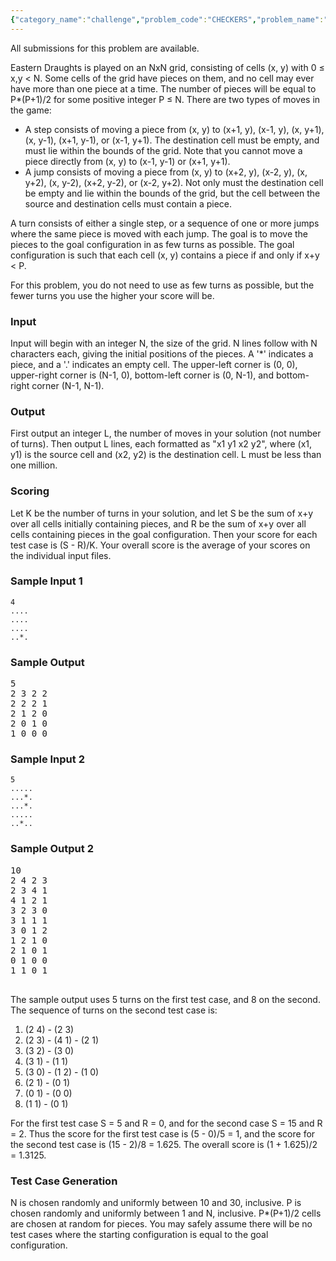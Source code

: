```yaml
---
{"category_name":"challenge","problem_code":"CHECKERS","problem_name":"Eastern Draughts","languages_supported":{"0":"C","1":"CPP14","2":"JAVA","3":"PYTH","4":"PYTH 3.5","5":"CS2","6":"PAS fpc","7":"PAS gpc","8":"RUBY","9":"PHP","10":"GO","11":"NODEJS","12":"HASK","13":"SCALA","14":"D","15":"PERL","16":"FORT","17":"WSPC","18":"ADA","19":"CAML","20":"ICK","21":"BF","22":"ASM","23":"CLPS","24":"PRLG","25":"ICON","26":"SCM qobi","27":"PIKE","28":"ST","29":"NICE","30":"LUA","31":"BASH","32":"NEM","33":"LISP sbcl","34":"LISP clisp","35":"SCM guile","36":"JS","37":"ERL","38":"TCL","39":"PERL6","40":"TEXT","41":"CLOJ","42":"FS"},"max_timelimit":"0.1 - 0.167023","source_sizelimit":50000,"problem_author":"pieguy","problem_tester":null,"date_added":"7-06-2012","tags":{"0":"aug12","1":"challenge","2":"graph","3":"pieguy"},"editorial_url":"http://discuss.codechef.com/problems/CHECKERS","time":{"view_start_date":1344676276,"submit_start_date":1344676276,"visible_start_date":1342982428,"end_date":1735669800},"is_direct_submittable":false,"layout":"problem"}
---
```

<span class="solution-visible-txt">All submissions for this problem are available.</span><p>
Eastern Draughts is played on an NxN grid,
consisting of cells (x, y) with 0 ≤ x,y &lt; N.
Some cells of the grid have pieces on them, and no cell may ever have more than one piece at a time.
The number of pieces will be equal to P*(P+1)/2 for some positive integer P ≤ N.
There are two types of moves in the game:
<ul>
<li>
A step consists of moving a piece from (x, y) to (x+1, y), (x-1, y), (x, y+1), (x, y-1), (x+1, y-1), or (x-1, y+1).
The destination cell must be empty, and must lie within the bounds of the grid.
Note that you cannot move a piece directly from (x, y) to (x-1, y-1) or (x+1, y+1).
</li>
<li>
A jump consists of moving a piece from (x, y) to (x+2, y), (x-2, y), (x, y+2), (x, y-2), (x+2, y-2), or (x-2, y+2).
Not only must the destination cell be empty and lie within the bounds of the grid,
but the cell between the source and destination cells must contain a piece.
</li>
</ul>
</p>
<p>
A turn consists of either a single step, or a sequence of one or more jumps where the same piece is moved with each jump.
The goal is to move the pieces to the goal configuration in as few turns as possible.
The goal configuration is such that each cell (x, y) contains a piece if and only if x+y &lt; P.
</p>
<p>
For this problem, you do not need to use as few turns as possible, but the fewer turns you use the higher your score will be.
</p>
<h3>Input</h3>
<p>
Input will begin with an integer N, the size of the grid.
N lines follow with N characters each, giving the initial positions of the pieces.
A '*' indicates a piece, and a '.' indicates an empty cell.
The upper-left corner is (0, 0), upper-right corner is (N-1, 0), bottom-left corner is (0, N-1), and bottom-right corner (N-1, N-1).
</p>
<h3>Output</h3>
<p>
First output an integer L,
the number of moves in your solution (not number of turns).
Then output L lines, each formatted as "x1 y1 x2 y2", where (x1, y1) is the source cell and (x2, y2) is the destination cell.  L must be less than one million.
</p>
<h3>Scoring</h3>
<p>
Let K be the number of turns in your solution, and let S be the sum of x+y over all
cells initially containing pieces, and R be the sum of x+y over all cells containing pieces in the goal configuration.
Then your score for each test case is (S - R)/K.
Your overall score is the average of your scores on the individual input files.
</p>
<h3>Sample Input 1</h3>
<pre><code>4
....
....
....
..*.
</code></pre>
<h3>Sample Output</h3>
<pre>5
2 3 2 2
2 2 2 1
2 1 2 0
2 0 1 0
1 0 0 0
</pre>
<h3>Sample Input 2</h3>
<pre><code>5
.....
...*.
...*.
.....
..*..
</code></pre>
<h3>Sample Output 2</h3>
<pre>10
2 4 2 3
2 3 4 1
4 1 2 1
3 2 3 0
3 1 1 1
3 0 1 2
1 2 1 0
2 1 0 1
0 1 0 0
1 1 0 1

</pre>
<p>The sample output uses 5 turns on the first test case, and 8 on the second.
The sequence of turns on the second test case is:<ol>
<li>(2 4) - (2 3)</li>
<li>(2 3) - (4 1) - (2 1)</li>
<li>(3 2) - (3 0)</li>
<li>(3 1) - (1 1)</li>
<li>(3 0) - (1 2) - (1 0)</li>
<li>(2 1) - (0 1)</li>
<li>(0 1) - (0 0)</li>
<li>(1 1) - (0 1)</li>
</ol>
For the first test case S = 5 and R = 0, and for the second case S = 15 and R = 2.
Thus the score for the first test case is (5 - 0)/5 = 1, and the score for the second test case is (15 - 2)/8 = 1.625.
The overall score is (1 + 1.625)/2 = 1.3125.
</p>
<h3>Test Case Generation</h3>
<p>N is chosen randomly and uniformly between 10 and 30, inclusive.  P is chosen randomly and uniformly between 1 and N, inclusive.  P*(P+1)/2 cells are chosen at random for pieces.  You may safely assume there will be no test cases where the starting configuration is equal to the goal configuration.</p>